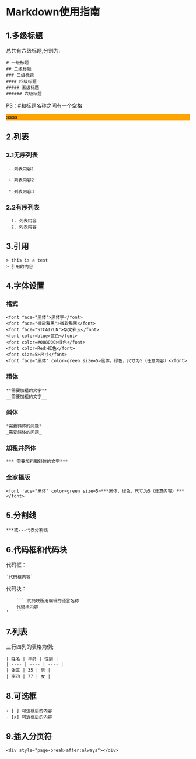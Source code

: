 # Markdown使用指南

## 1.多级标题

总共有六级标题,分别为: 
```
# 一级标题
## 二级标题
### 三级标题
#### 四级标题
##### 五级标题 
###### 六级标题 
```

PS：#和标题名称之间有一个空格

<div style="width:innerWidth;height:innerHeight;background-color:#FFA500;page-break-after:always">
<body>
    </body>
aaaa
</div>

## 2.列表

### 2.1无序列表

 ```
  - 列表内容1
  
  + 列表内容2
  
  * 列表内容3
 ```

### 2.2有序列表

 ```
   1. 列表内容
   2. 列表内容
 ```















<div style="page-break-after:always"></div>

## 3.引用

```
> this is a test
> 引用的内容
```



















<div style="page-break-after:always"></div>

## 4.字体设置

### 格式

```
<font face="黑体">黑体字</font>
<font face="微软雅黑">微软雅黑</font>
<font face="STCAIYUN">华文彩云</font>
<font color=blue>蓝色</font>
<font color=#008000>绿色</font>
<font color=Red>红色</font>
<font size=5>尺寸</font>
<font face="黑体" color=green size=5>黑体，绿色，尺寸为5（任意内容）</font>
```

### 粗体

```
**需要加粗的文字**
__需要加粗的文字__
```

### 斜体

```
*需要斜体的问题*
_需要斜体的问题_
```

### 加粗并斜体

```
*** 需要加粗和斜体的文字***
```

### 全家福版

```
<font face="黑体" color=green size=5>***黑体，绿色，尺寸为5（任意内容）***</font>
```


















<div style="page-break-after:always"></div>

## 5.分割线

```
***或---代表分割线
```

<div style="page-break-after:always"></div>



















## 6.代码框和代码块

代码框：

```
`代码框内容`
```

代码块：

```
	``` 代码块所用编辑的语言名称
    代码块内容
'   ```
```















<div style="page-break-after:always"></div>

## 7.列表


三行四列的表格为例;
```
| 姓名 | 年龄 | 性别 |
| ---- | ---- | ---- |
| 张三 | 35 | 男 |
| 李四 | 77 | 女 |
```















<div style="page-break-after:always"></div>

## 8.可选框

```
- [ ] 可选框后的内容
- [x] 可选框后的内容
```














<div style="page-break-after:always"></div>

## 9.插入分页符

```
<div style="page-break-after:always"></div>
```

